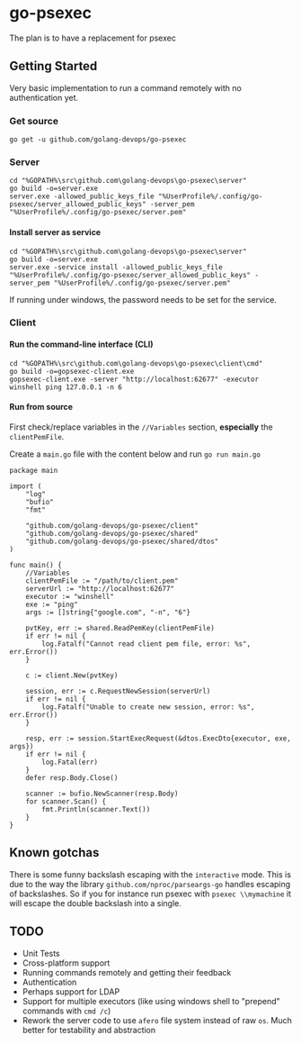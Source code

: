 # go-psexec
The plan is to have a replacement for psexec

## Getting Started

Very basic implementation to run a command remotely with no authentication yet.

### Get source
```
go get -u github.com/golang-devops/go-psexec
```

### Server

```
cd "%GOPATH%\src\github.com\golang-devops\go-psexec\server"
go build -o=server.exe
server.exe -allowed_public_keys_file "%UserProfile%/.config/go-psexec/server_allowed_public_keys" -server_pem "%UserProfile%/.config/go-psexec/server.pem"
```

#### Install server as service

```
cd "%GOPATH%\src\github.com\golang-devops\go-psexec\server"
go build -o=server.exe
server.exe -service install -allowed_public_keys_file "%UserProfile%/.config/go-psexec/server_allowed_public_keys" -server_pem "%UserProfile%/.config/go-psexec/server.pem"
```

If running under windows, the password needs to be set for the service.


### Client

#### Run the command-line interface (CLI)

```
cd "%GOPATH%\src\github.com\golang-devops\go-psexec\client\cmd"
go build -o=gopsexec-client.exe
gopsexec-client.exe -server "http://localhost:62677" -executor winshell ping 127.0.0.1 -n 6
```

#### Run from source

First check/replace variables in the `//Variables` section, **especially** the `clientPemFile`.

Create a `main.go` file with the content below and run `go run main.go`

```
package main

import (
    "log"
    "bufio"
    "fmt"

    "github.com/golang-devops/go-psexec/client"
    "github.com/golang-devops/go-psexec/shared"
    "github.com/golang-devops/go-psexec/shared/dtos"
)

func main() {
    //Variables
    clientPemFile := "/path/to/client.pem"
    serverUrl := "http://localhost:62677"
    executor := "winshell"
    exe := "ping"
    args := []string{"google.com", "-n", "6"}

    pvtKey, err := shared.ReadPemKey(clientPemFile)
    if err != nil {
        log.Fatalf("Cannot read client pem file, error: %s", err.Error())
    }

    c := client.New(pvtKey)

    session, err := c.RequestNewSession(serverUrl)
    if err != nil {
        log.Fatalf("Unable to create new session, error: %s", err.Error())
    }

    resp, err := session.StartExecRequest(&dtos.ExecDto{executor, exe, args})
    if err != nil {
        log.Fatal(err)
    }
    defer resp.Body.Close()

    scanner := bufio.NewScanner(resp.Body)
    for scanner.Scan() {
        fmt.Println(scanner.Text())
    }
}
```

## Known gotchas

There is some funny backslash escaping with the `interactive` mode. This is due to the way the library `github.com/nproc/parseargs-go` handles escaping of backslashes. So if you for instance run psexec with `psexec \\mymachine` it will escape the double backslash into a single.

## TODO

- Unit Tests
- Cross-platform support
- Running commands remotely and getting their feedback
- Authentication
- Perhaps support for LDAP
- Support for multiple executors (like using windows shell to "prepend" commands with `cmd /c`)
- Rework the server code to use `afero` file system instead of raw `os`. Much better for testability and abstraction